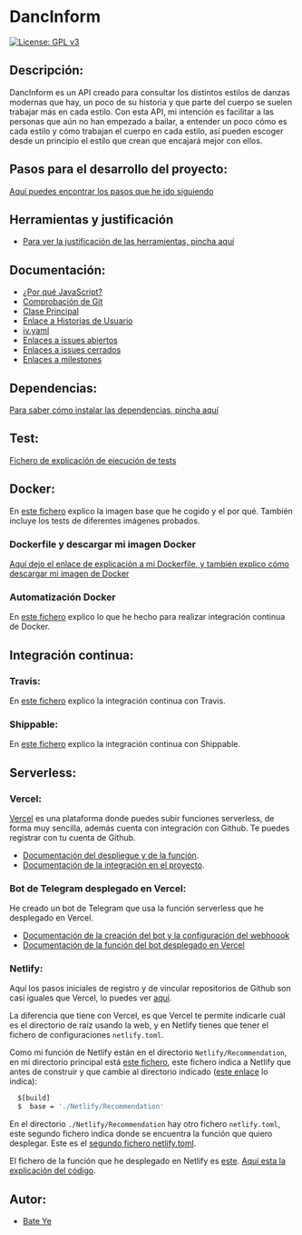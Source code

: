 # DancInform
[![License: GPL v3](https://img.shields.io/badge/License-GPLv3-blue.svg)](https://www.gnu.org/licenses/gpl-3.0)
## Descripción:
DancInform es un API creado para consultar los distintos estilos de danzas modernas que hay, un poco de su historia y que parte del cuerpo se suelen trabajar más en cada estilo.
Con esta API, mi intención es facilitar a las personas que aún no han empezado a bailar, a entender un poco cómo es cada estilo y cómo trabajan el cuerpo en cada estilo, así pueden escoger desde un principio el estilo que crean que encajará mejor con ellos.
## Pasos para el desarrollo del proyecto:
[Aquí puedes encontrar los pasos que he ido siguiendo](https://github.com/WolfYe98/Proyecto_IV_Bate/blob/master/docs/pasosaseguir.md)


## Herramientas y justificación
- [Para ver la justificación de las herramientas, pincha aquí](/docs/justificacion.md)


## Documentación:
- [¿Por qué JavaScript?](docs/herramientas.md)
- [Comprobación de Git](docs/comprobacion.md)
- [Clase Principal](https://github.com/WolfYe98/Proyecto_IV_Bate/blob/master/app/database.js)
- [Enlace a Historias de Usuario](https://github.com/WolfYe98/Proyecto_IV_Bate/milestone/2)
- [iv.yaml](https://github.com/WolfYe98/Proyecto_IV_Bate/blob/master/iv.yaml)
- [Enlaces a issues abiertos](https://github.com/WolfYe98/Proyecto_IV_Bate/issues)
- [Enlaces a issues cerrados](https://github.com/WolfYe98/Proyecto_IV_Bate/issues?q=is%3Aissue+is%3Aclosed)
- [Enlaces a milestones](https://github.com/WolfYe98/Proyecto_IV_Bate/milestones)


## Dependencias:
[Para saber cómo instalar las dependencias, pincha aquí](docs/dependencias.md)


## Test:
[Fichero de explicación de ejecución de tests](docs/test.md)


## Docker:
En [este fichero](docs/dockerimagebase.md) explico la imagen base que he cogido y el por qué. También incluye los tests de diferentes imágenes probados.

### Dockerfile y descargar mi imagen Docker
[Aquí dejo el enlace de explicación a mi Dockerfile, y también explico cómo descargar mi imagen de Docker](docs/dockerfile.md)

### Automatización Docker
En [este fichero](docs/integraciondocker.md) explico lo que he hecho para realizar integración continua de Docker.


## Integración continua:
### Travis:
En [este fichero](docs/travis.md) explico la integración continua con Travis.

### Shippable:
En [este fichero](docs/shippable.md) explico la integración continua con Shippable.


## Serverless:
### Vercel:
[Vercel](https://vercel.com/) es una plataforma donde puedes subir funciones serverless, de forma muy sencilla, además cuenta con integración con Github. Te puedes registrar con tu cuenta de Github.

  - [Documentación del despliegue y de la función](docs/vercel.md).
  - [Documentación de la integración en el proyecto](docs/integracionVeracel.md).


### Bot de Telegram desplegado en Vercel:
He creado un bot de Telegram que usa la función serverless que he desplegado en Vercel.

  - [Documentación de la creación del bot y la configuración del webhoook](docs/botCreacion.md)
  - [Documentación de la función del bot desplegado en Vercel](docs/botFuncion.md)


### Netlify:
Aquí los pasos iniciales de registro y de vincular repositorios de Github son casi iguales que Vercel, lo puedes ver [aquí](https://www.netlify.com/blog/2016/09/29/a-step-by-step-guide-deploying-on-netlify/).

La diferencia que tiene con Vercel, es que Vercel te permite indicarle cuál es el directorio de raíz usando la web, y en Netlify tienes que tener el fichero de configuraciones ```netlify.toml```.

Como mi función de Netlify están en el directorio ```Netlify/Recommendation```, en mi directorio principal está [este fichero](https://github.com/WolfYe98/Proyecto_IV_Bate/blob/master/netlify.toml), este fichero indica a Netlify que antes de construir y que cambie al directorio indicado ([este enlace](https://docs.netlify.com/configure-builds/get-started/#definitions) lo indica):
```bash
  $[build]
  $  base = './Netlify/Recommendation'
```

En el directorio ```./Netlify/Recommendation``` hay otro fichero ```netlify.toml```, este segundo fichero indica donde se encuentra la función que quiero desplegar.
Este es el [segundo fichero netlify.toml](https://github.com/WolfYe98/Proyecto_IV_Bate/blob/master/Netlify/Recommendation/netlify.toml).

El fichero de la función que he desplegado en Netlify es [este](https://github.com/WolfYe98/Proyecto_IV_Bate/blob/master/Netlify/Recommendation/functions/recomendacion.js).
[Aquí esta la explicación del código](docs/netlify.md).

## Autor:
- [Bate Ye](https://github.com/WolfYe98)

